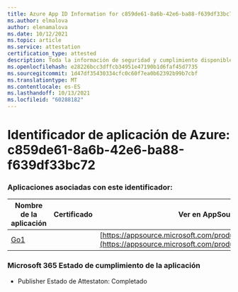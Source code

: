```yaml
---
title: Azure App ID Information for c859de61-8a6b-42e6-ba88-f639df33bc72
ms.author: elmalova
author: elenamalova
ms.date: 10/12/2021
ms.topic: article
ms.service: attestation
certification_type: attested
description: Toda la información de seguridad y cumplimiento disponible para c859de61-8a6b-42e6-ba88-f639df33bc72.
ms.openlocfilehash: e28226bcc3dffcb34951e47190b1d6faf45d7735
ms.sourcegitcommit: 1d47df35430334cfc0c60f7ea0b62392b99b7cbf
ms.translationtype: MT
ms.contentlocale: es-ES
ms.lasthandoff: 10/13/2021
ms.locfileid: "60288182"
---
```

# <a name="azure-app-id-c859de61-8a6b-42e6-ba88-f639df33bc72"></a>Identificador de aplicación de Azure: c859de61-8a6b-42e6-ba88-f639df33bc72


### <a name="apps-associated-with-this-id"></a>Aplicaciones asociadas con este identificador:
| **Nombre de la aplicación** | **Certificado** | **Ver en AppSource** |
|--------------|---------------|-----------------------|
| [Go1](https://docs.microsoft.com/microsoft-365-app-certification/forward/WA200001484) |  | [https://appsource.microsoft.com/product/office/WA200001484](https://appsource.microsoft.com/product/office/WA200001484) |

### <a name="microsoft-365-app-compliance-status"></a>Microsoft 365 Estado de cumplimiento de la aplicación
- Publisher Estado de Attestaton: Completado
